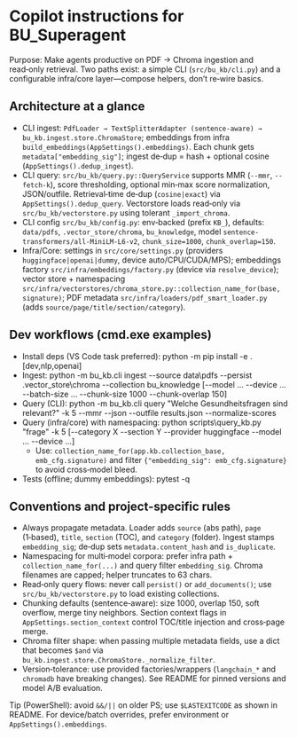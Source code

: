 # Copilot instructions for BU_Superagent

Purpose: Make agents productive on PDF → Chroma ingestion and read‑only retrieval. Two paths exist: a simple CLI (`src/bu_kb/cli.py`) and a configurable infra/core layer—compose helpers, don’t re‑wire basics.

## Architecture at a glance
- CLI ingest: `PdfLoader → TextSplitterAdapter (sentence‑aware) → bu_kb.ingest.store.ChromaStore`; embeddings from infra `build_embeddings(AppSettings().embeddings)`. Each chunk gets `metadata["embedding_sig"]`; ingest de‑dup = hash + optional cosine (`AppSettings().dedup_ingest`).
- CLI query: `src/bu_kb/query.py::QueryService` supports MMR (`--mmr`, `--fetch-k`), score thresholding, optional min‑max score normalization, JSON/outfile. Retrieval‑time de‑dup (`cosine|exact`) via `AppSettings().dedup_query`. Vectorstore loads read‑only via `src/bu_kb/vectorstore.py` using tolerant `_import_chroma`.
- CLI config `src/bu_kb/config.py`: env‑backed (prefix `KB_`), defaults: `data/pdfs`, `.vector_store/chroma`, `bu_knowledge`, model `sentence-transformers/all-MiniLM-L6-v2`, `chunk_size=1000`, `chunk_overlap=150`.
- Infra/Core: settings in `src/core/settings.py` (providers `huggingface|openai|dummy`, device auto/CPU/CUDA/MPS); embeddings factory `src/infra/embeddings/factory.py` (device via `resolve_device`); vector store + namespacing `src/infra/vectorstores/chroma_store.py::collection_name_for(base, signature)`; PDF metadata `src/infra/loaders/pdf_smart_loader.py` (adds `source/page/title/section/category`).

## Dev workflows (cmd.exe examples)
- Install deps (VS Code task preferred): python -m pip install -e .[dev,nlp,openai]
- Ingest: python -m bu_kb.cli ingest --source data\pdfs --persist .vector_store\chroma --collection bu_knowledge [--model ... --device ... --batch-size ... --chunk-size 1000 --chunk-overlap 150]
- Query (CLI): python -m bu_kb.cli query "Welche Gesundheitsfragen sind relevant?" -k 5 --mmr --json --outfile results.json --normalize-scores
- Query (infra/core) with namespacing: python scripts\query_kb.py "frage" -k 5 [--category X --section Y --provider huggingface --model ... --device ...]
  - Use: `collection_name_for(app.kb.collection_base, emb_cfg.signature)` and filter `{"embedding_sig": emb_cfg.signature}` to avoid cross‑model bleed.
- Tests (offline; dummy embeddings): pytest -q

## Conventions and project‑specific rules
- Always propagate metadata. Loader adds `source` (abs path), `page` (1‑based), `title`, `section` (TOC), and `category` (folder). Ingest stamps `embedding_sig`; de‑dup sets `metadata.content_hash` and `is_duplicate`.
- Namespacing for multi‑model corpora: prefer infra path + `collection_name_for(...)` and query filter `embedding_sig`. Chroma filenames are capped; helper truncates to 63 chars.
- Read‑only query flows: never call `persist()` or `add_documents()`; use `src/bu_kb/vectorstore.py` to load existing collections.
- Chunking defaults (sentence‑aware): size 1000, overlap 150, soft overflow, merge tiny neighbors. Section context flags in `AppSettings.section_context` control TOC/title injection and cross‑page merge.
- Chroma filter shape: when passing multiple metadata fields, use a dict that becomes `$and` via `bu_kb.ingest.store.ChromaStore._normalize_filter`.
- Version‑tolerance: use provided factories/wrappers (`langchain_*` and `chromadb` have breaking changes). See README for pinned versions and model A/B evaluation.

Tip (PowerShell): avoid `&&/||` on older PS; use `$LASTEXITCODE` as shown in README. For device/batch overrides, prefer environment or `AppSettings().embeddings`.
